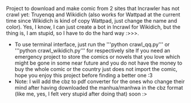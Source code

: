 Project to download and make comic from 2 sites that lncrawler has not crawl yet: Truyenqq and Wikidich (also works for Wattpad at the current time since Wikidich is kind of copy Wattpad, just change the name and color). Yes, I know, I can just create a bot in lncrawl for Wikidich, but the thing is, I am stupid, so I have to do the hard way :>>>.
- To use terminal interface, just run the '''python crawl_qq.py''' or '''python crawl_wikidich.py''' for respectively site
If you need an emergency project to store the comics or novels that you love which might be gone in some near future and you do not have the money to buy the whole comic or the country just does not import the comic, hope you enjoy this project before finding a better one :3
- Note: I will add the cbz to pdf converter for the ones who change their mind after having downloaded the manhua/manhwa in the cbz format (like me, yes, I felt very stupid after doing that) soon :>